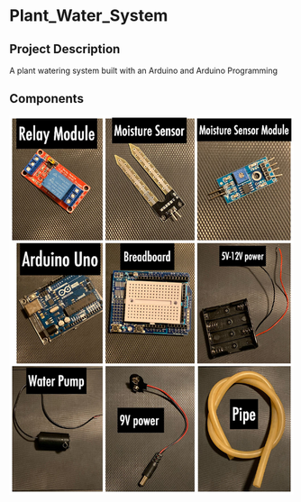 # Plant_Water_System

## Project Description
A plant watering system built with an Arduino and Arduino Programming

## Components
![Components-Screenshot](img/Components.jpg)
